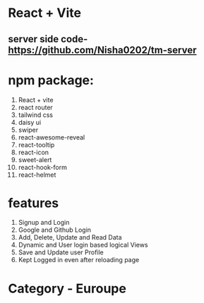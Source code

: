 # React + Vite
## server side code- https://github.com/Nisha0202/tm-server
# npm package:
1. React + vite
2. react router
3. tailwind css
4. daisy ui
5. swiper
6. react-awesome-reveal
7. react-tooltip
8. react-icon
9. sweet-alert
10. react-hook-form
11. react-helmet

# features
1. Signup and Login
2. Google and Github Login
3. Add, Delete, Update and Read Data
4. Dynamic and User login based logical Views
5. Save and Update user Profile
6. Kept Logged in even after reloading page

# Category - Euroupe
